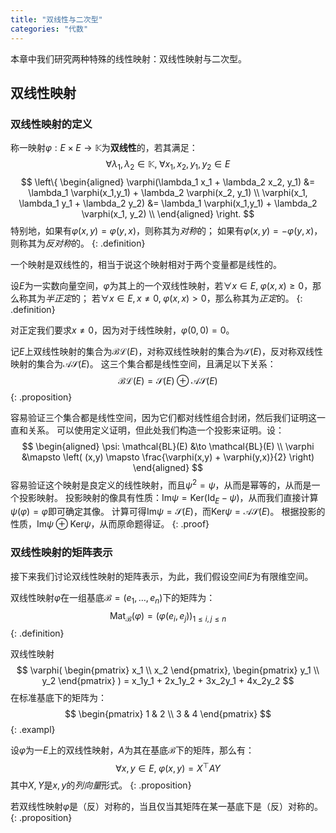 ```yaml
---
title: "双线性与二次型"
categories: "代数"
---
```


本章中我们研究两种特殊的线性映射：双线性映射与二次型。

## 双线性映射

### 双线性映射的定义

称一映射$\varphi: E \times E \to \mathbb{K}$为**双线性**的，若其满足：
$$
\forall \lambda_1, \lambda_2 \in \mathbb K, \; \forall x_1, x_2, y_1, y_2 \in E
$$
$$
\left\{
\begin{aligned}
    \varphi(\lambda_1 x_1 + \lambda_2 x_2, y_1) &= \lambda_1 \varphi(x_1,y_1) + \lambda_2 \varphi(x_2, y_1) \\
    \varphi(x_1, \lambda_1 y_1 + \lambda_2 y_2) &= \lambda_1 \varphi(x_1,y_1) + \lambda_2 \varphi(x_1, y_2) \\
\end{aligned}
\right.
$$
特别地，如果有$\varphi(x,y) = \varphi(y,x)$，则称其为*对称*的；
如果有$\varphi(x,y) = -\varphi(y,x)$，则称其为*反对称*的。
{: .definition}

一个映射是双线性的，相当于说这个映射相对于两个变量都是线性的。

设$E$为一实数向量空间，$\varphi$为其上的一个双线性映射，若$\forall x \in E, \; \varphi(x,x) \ge 0$，那么称其为*半正定*的；
若$\forall x \in E, x \neq 0, \; \varphi(x,x) > 0$，那么称其为*正定*的。
{: .definition}

对正定我们要求$x \neq 0$，因为对于线性映射，$\varphi(0,0) = 0$。

记$E$上双线性映射的集合为$\mathcal{BL}(E)$，对称双线性映射的集合为$\mathcal S (E)$，反对称双线性映射的集合为$\mathcal{AS}(E)$。
这三个集合都是线性空间，且满足以下关系：
$$
\mathcal{BL}(E) = \mathcal{S}(E) \oplus \mathcal{AS}(E)
$$
{: .proposition}

容易验证三个集合都是线性空间，因为它们都对线性组合封闭，然后我们证明这一直和关系。
可以使用定义证明，但此处我们构造一个投影来证明。设：
$$
\begin{aligned}
    \psi: 
    \mathcal{BL}(E) &\to \mathcal{BL}(E) \\
    \varphi &\mapsto \left( (x,y) \mapsto \frac{\varphi(x,y) + \varphi(y,x)}{2} \right)
\end{aligned}
$$
容易验证这个映射是良定义的线性映射，而且$\psi^2 = \psi$，从而是幂等的，从而是一个投影映射。
投影映射的像具有性质：$\text{Im} \psi = \text{Ker} (\mathrm{Id}_E - \psi)$，从而我们直接计算$\psi(\varphi) = \varphi$即可确定其像。
计算可得$\text{Im} \psi = \mathcal{S}(E)$，而$\text{Ker} \psi = \mathcal{AS}(E)$。
根据投影的性质，$\text{Im} \psi \oplus \text{Ker} \psi$，从而原命题得证。
{: .proof}

### 双线性映射的矩阵表示

接下来我们讨论双线性映射的矩阵表示，为此，我们假设空间$E$为有限维空间。

双线性映射$\varphi$在一组基底$\mathcal B = (e_1, \dots, e_n)$下的矩阵为：
$$
\text{Mat}_{\mathcal B}(\varphi) = (\varphi(e_i, e_j))_{1 \le i,j \le n}
$$
{: .definition}

双线性映射
$$
\varphi( 
\begin{pmatrix}
    x_1 \\ x_2
\end{pmatrix},
\begin{pmatrix}
    y_1 \\ y_2
\end{pmatrix}
) = x_1y_1 + 2x_1y_2 + 3x_2y_1 + 4x_2y_2
$$
在标准基底下的矩阵为：
$$
\begin{pmatrix}
    1 & 2 \\
    3 & 4
\end{pmatrix}
$$
{: .exampl}

设$\varphi$为一$E$上的双线性映射，$A$为其在基底$\mathcal B$下的矩阵，那么有：
$$
\forall x, y \in E, \;
\varphi(x,y) = X^\top A Y
$$
其中$X,Y$是$x,y$的*列向量*形式。
{: .proposition}

若双线性映射$\varphi$是（反）对称的，当且仅当其矩阵在某一基底下是（反）对称的。
{: .proposition}
